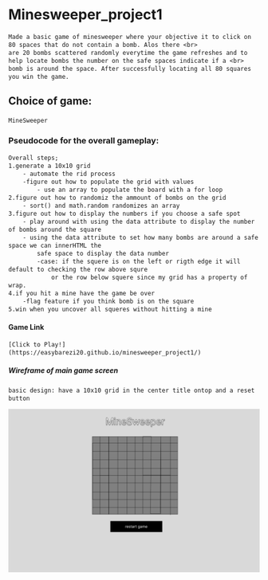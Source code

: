 # Minesweeper_project1 
    Made a basic game of minesweeper where your objective it to click on 80 spaces that do not contain a bomb. Alos there <br>
    are 20 bombs scattered randomly everytime the game refreshes and to help locate bombs the number on the safe spaces indicate if a <br> bomb is around the space. After successfully locating all 80 squares you win the game. 
## Choice of game:
    MineSweeper
### Pseudocode for the overall gameplay:
    Overall steps;
    1.generate a 10x10 grid 
        - automate the rid process 
        -figure out how to populate the grid with values 
            - use an array to populate the board with a for loop
    2.figure out how to randomiz the ammount of bombs on the grid 
        - sort() and math.random randomizes an array
    3.figure out how to display the numbers if you choose a safe spot 
        - play around with using the data attribute to display the number of bombs around the square
        - using the data attribute to set how many bombs are around a safe space we can innerHTML the 
            safe space to display the data number
            -case: if the squere is on the left or rigth edge it will default to checking the row above squre
                or the row below squere since my grid has a property of wrap.
    4.if you hit a mine have the game be over 
        -flag feature if you think bomb is on the square
    5.win when you uncover all squeres without hitting a mine
#### Game Link
    [Click to Play!] (https://easybarezi20.github.io/minesweeper_project1/)

##### Wireframe of main game screen 
    basic design: have a 10x10 grid in the center title ontop and a reset button

![alt text](/images/Untitled.png "wireframe")


